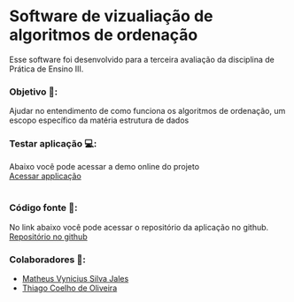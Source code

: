 # Software de vizualiação de algoritmos de ordenação
Esse software foi desenvolvido para a terceira avaliação da disciplina de Prática de Ensino III.

### Objetivo 📌:
Ajudar no entendimento de como funciona os algoritmos de ordenação, um escopo específico da matéria estrutura de dados
<br/>
### Testar aplicação 💻:
Abaixo você pode acessar a demo online do projeto<br/>
[Acessar applicação](src/index.html)<br/>
<br/>
### Código fonte 📖:
No link abaixo você pode acessar o repositório da aplicação no github.<br />
[Repositório no github](https://github.com/thiagocoelhoo/sorting-algorithms)
<br/>
### Colaboradores 👷:
- [Matheus Vynicius Silva Jales](https://github.com/vynijales)
- [Thiago Coelho de Oliveira](https://github.com/thiagocoelhoo)
